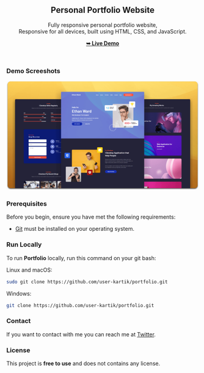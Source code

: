 <div align="center">
  


  <br />
  <br />

  <h2 align="center">Personal Portfolio Website</h2>

  Fully responsive personal portfolio website, <br />Responsive for all devices, built using HTML, CSS, and JavaScript.

  <a href="https://user-kartik.github.io/portfolio.io/"><strong>➥ Live Demo</strong></a>

</div>

<br />

### Demo Screeshots

![Portfolio Desktop Demo](./readme-images/desktop.png "Desktop Demo")

### Prerequisites

Before you begin, ensure you have met the following requirements:

* [Git](https://git-scm.com/downloads "Download Git") must be installed on your operating system.

### Run Locally

To run **Portfolio** locally, run this command on your git bash:

Linux and macOS:

```bash
sudo git clone https://github.com/user-kartik/portfolio.git
```

Windows:

```bash
git clone https://github.com/user-kartik/portfolio.git
```

### Contact

If you want to contact with me you can reach me at [Twitter](https://x.com/Kartikbhat6).

### License

This project is **free to use** and does not contains any license.
